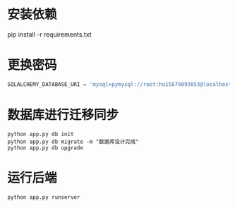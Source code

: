 # 安装依赖
pip install -r requirements.txt
# 更换密码
```python
SQLALCHEMY_DATABASE_URI = 'mysql+pymysql://root:hu15879093053@localhost:3306/grad_pro'
```
# 数据库进行迁移同步
```shell
python app.py db init
python app.py db migrate -m "数据库设计完成"
python app.py db upgrade
```
# 运行后端
```shell
python app.py runserver
```
